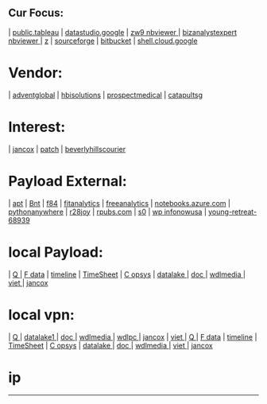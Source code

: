 ## Cur Focus:
| [public.tableau](https://public.tableau.com/profile/z148)
| [datastudio.google](https://datastudio.google.com/)
| [zw9 nbviewer ](https://nbviewer.jupyter.org/github/zw9/z)
| [bizanalystexpert nbviewer ](https://nbviewer.jupyter.org/github/bizanalystexpert)
| [z](https://zw9.github.io/z)
| [sourceforge](https://sourceforge.net/projects/zw9-proj/)
| [bitbucket](https://bitbucket.org/dashboard/overview)
| [shell.cloud.google](https://shell.cloud.google.com/)

# Vendor:
| [adventglobal](https://www.adventglobal.com)
| [hbisolutions](https://www.hbisolutions.com)
| [prospectmedical](https://www.prospectmedical.com/)
| [catapultsg](https://catapultsg.com/)

# Interest:
| [jancox](http://jancox.com)
| [patch](http://patch.com/california/beverlyhills)
| [beverlyhillscourier](http://beverlyhillscourier.com)

# Payload External:
| [apt](http://apt.getenjoyment.net)
| [Bnt](http://Bnt.rf.gd)
| [f84](http://f84.epizy.com)
| [fitanalytics](http://fitanalytics.000webhostapp.com)
| [freeanalytics](http://freeanalytics.000webhostapp.com)
| [notebooks.azure.com](https://notebooks.azure.com/readerweb)
| [pythonanywhere](https://zzz.pythonanywhere.com)
| [r28joy](https://r28joy.herokuapp.com)
| [rpubs.com](https://rpubs.com/Atang148)
| [s0](http://bnt.rf.gd/z0)
| [wp infonowusa](hhttps://infonowusa.wordpress.com)
| [young-retreat-68939](https://young-retreat-68939.herokuapp.com)

# local Payload:
| [ Q ](http://wdlpc.local/Q) 
| [ F data](http://wdlpc.local/F) 
| [ timeline](http://wdlpc.local/F/GitHub/HccHdsStars/rpt/rpt_timeline.html) 
| [ TimeSheet](http://wdlpc.local/F/GitHub/HccHdsStars/rpt/TimeSheet.html) 
| [ C opsys](http://wdlpc.local/C) 
| [ datalake ](http://wdlmedia.local/datalake1) 
| [ doc ](http://wdlmedia.local/doc) 
| [ wdlmedia ](http://wdlmedia.local/) 
| [ viet ](http://wdlmedia.local/viet) 
| [ jancox ](http://wdlmedia.local/jancox_)

# local vpn:
| [ Q ](http://wdlpc/Q)
| [ datalake1 ](http://wdlmedia/datalake1)
| [ doc ](http://wdlmedia/doc)
| [ wdlmedia ](http://wdlmedia/)
| [ wdlpc ](http://wdlpc/)
| [ jancox](http://wdlmedia/jancox_)
| [ viet ](http://wdlmedia/viet)
| [ Q ](http://wdlpc/Q) 
| [ F data](http://wdlpc/F) 
| [ timeline](http://wdlpc/F/GitHub/HccHdsStars/rpt/rpt_timeline.html) 
| [ TimeSheet](http://wdlpc/F/GitHub/HccHdsStars/rpt/TimeSheet.html) 
| [ C opsys](http://wdlpc/C) 
| [ datalake ](http://wdlmedia/datalake1) 
| [ doc ](http://wdlmedia/doc) 
| [ wdlmedia ](http://wdlmedia/) 
| [ viet ](http://wdlmedia/viet) 
| [ jancox ](http://wdlmedia/jancox_)


# ip
----

